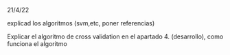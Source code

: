21/4/22

explicad los algoritmos (svm,etc, poner referencias) 

<!-- Poner espectrograma en las características. -->

<!-- poner la direccion de la bd entre parentesis -->

Explicar el algoritmo de cross validation en el apartado 4. (desarrollo), como funciona el algoritmo

<!-- Referenciar la tabla 1 de algun sitio. -->

<!-- Usar table generator para la matriz de confusion -->
